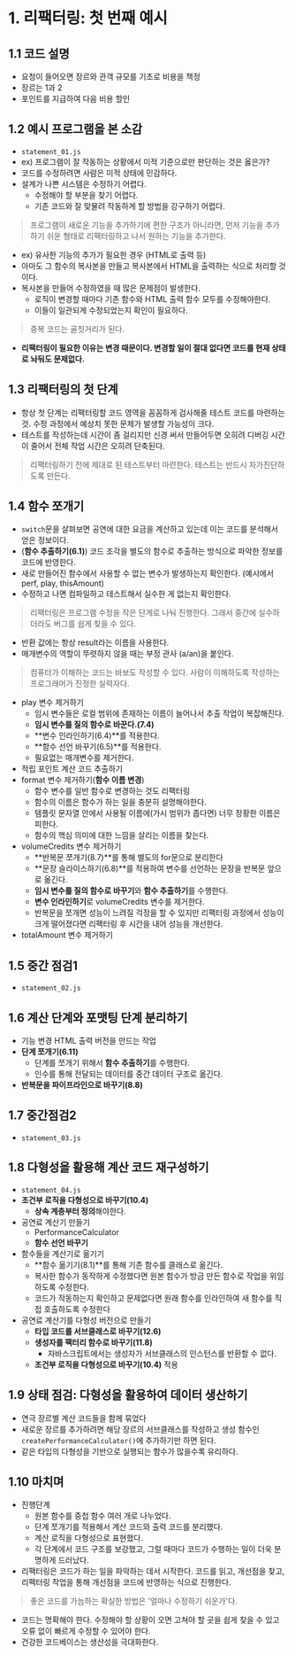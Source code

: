 # 1. 리팩터링: 첫 번째 예시
## 1.1 코드 설명
- 요청이 들어오면 장르와 관객 규모를 기초로 비용을 책정
- 장르는 1과 2
- 포인트를 지급하여 다음 비용 할인
## 1.2 예시 프로그램을 본 소감
- `statement_01.js`
- ex) 프로그램이 잘 작동하는 상황에서 미적 기준으로만 판단하는 것은 옳은가?
- 코드를 수정하려면 사람은 미적 상태에 민감하다.
- 설계가 나쁜 시스템은 수정하기 어렵다.
  - 수정해야 할 부분을 찾기 어렵다.
  - 기존 코드와 잘 맞물려 작동하게 할 방법을 강구하기 어렵다.
> 프로그램이 새로운 기능을 추가하기에 편한 구조가 아니라면, 
먼저 기능을 추가하기 쉬운 형태로 리팩터링하고 나서 원하는 기능을 추가한다.

- ex) 유사한 기능의 추가가 필요한 경우 (HTML로 출력 등)
- 아마도 그 함수의 복사본을 만들고 복사본에서 HTML을 출력하는 식으로 처리할 것이다.
- 복사본을 만들어 수정하였을 때 많은 문제점이 발생한다.
  - 로직이 변경할 때마다 기존 함수와 HTML 출력 함수 모두를 수정해야한다.
  - 이들이 일관되게 수정되었는지 확인이 필요하다.
> 중복 코드는 골칫거리가 된다.

- **리팩터링이 필요한 이유는 변경 때문이다. 변경할 일이 절대 없다면 코드를 현재 상태로 놔둬도 문제없다.**
## 1.3 리팩터링의 첫 단계
- 항상 첫 단계는 리팩터링할 코드 영역을 꼼꼼하게 검사해줄 테스트 코드를 마련하는 것. 수정 과정에서 예상치 못한 문제가 발생할 가능성이 크다.
- 테스트를 작성하는데 시간이 좀 걸리지만 신경 써서 만들어두면 오히려 디버깅 시간이 줄어서 전체 작업 시간은 오히려 단축된다.
> 리팩터링하기 전에 제대로 된 테스트부터 마련한다. 테스트는 반드시 자가진단하도록 만든다.
## 1.4 함수 쪼개기
- `switch`문을 살펴보면 공연에 대한 요금을 계산하고 있는데 이는 코드를 분석해서 얻은 정보이다.
- (**함수 추출하기(6.1)**) 코드 조각을 별도의 함수로 추출하는 방식으로 파악한 정보를 코드에 반영한다. 
- 새로 만들어진 함수에서 사용할 수 없는 변수가 발생하는지 확인한다. (예시에서 perf, play, thisAmount)
- 수정하고 나면 컴파일하고 테스트해서 실수한 게 없는지 확인한다.
> 리팩터링은 프로그램 수정을 작은 단계로 나눠 진행한다.
그래서 중간에 실수하더라도 버그를 쉽게 찾을 수 있다.

- 반환 값에는 항상 result라는 이름을 사용한다.
- 매개변수의 역할이 뚜렷하지 않을 때는 부정 관사 (a/an)을 붙인다.
> 컴퓨터가 이해하는 코드는 바보도 작성할 수 있다. 사람이 이해하도록 작성하는 프로그래머가 진정한 실력자다.
- play 변수 제거하기
  - 임시 변수들은 로컬 범위에 존재하는 이름이 늘어나서 추출 작업이 복잡해진다.
  - **임시 변수를 질의 함수로 바꾼다.(7.4)**
  - **변수 인라인하기(6.4)**를 적용한다.
  - **함수 선언 바꾸기(6.5)**를 적용한다.
  - 필요없는 매개변수를 제거한다.
- 적립 포인트 계산 코드 추출하기
- format 변수 제거하기(**함수 이름 변경**)
  - 함수 변수를 일반 함수로 변경하는 것도 리팩터링
  - 함수의 이름은 함수가 하는 일을 충분히 설명해야한다.
  - 템플릿 문자열 안에서 사용될 이름에(가시 범위가 좁다면) 너무 장황한 이름은 피한다.
  - 함수의 핵심 의미에 대한 느낌을 살리는 이름을 찾는다.
- volumeCredits 변수 제거하기
  - **반복문 쪼개기(8.7)**를 통해 별도의 for문으로 분리한다
  - **문장 슬라이스하기(6.8)**를 적용하여 변수를 선언하는 문장을 반복문 앞으로 옮긴다.
  - **임시 변수를 질의 함수로 바꾸기**와 **함수 추출하기**를 수행한다.
  - **변수 인라인하기**로 volumeCredits 변수를 제거한다.
  - 반복문을 쪼개면 성능이 느려질 걱정을 할 수 있지만 리팩터링 과정에서 성능이 크게 떨어졌다면 리팩터링 후 시간을 내어 성능을 개선한다.
- totalAmount 변수 제거하기
## 1.5 중간 점검1
- `statement_02.js`
## 1.6 계산 단계와 포맷팅 단계 분리하기
- 기능 변경 HTML 출력 버전을 만드는 작업
- **단계 쪼개기(6.11)** 
  - 단계를 쪼개기 위해서 **함수 추출하기**를 수행한다.
  - 인수를 통해 전달되는 데이터를 중간 데이터 구조로 옮긴다.
- **반복문을 파이프라인으로 바꾸기(8.8)**
## 1.7 중간점검2
- `statement_03.js`
## 1.8 다형성을 활용해 계산 코드 재구성하기
- `statement_04.js`
- **조건부 로직을 다형성으로 바꾸기(10.4)**
  - **상속 계층부터 정의**해야한다.
- 공연료 계산기 만들기
  - PerformanceCalculator
  - **함수 선언 바꾸기**
- 함수들을 계산기로 옮기기
  - **함수 옮기기(8.1)**를 통해 기존 함수를 클래스로 옮긴다.
  - 복사한 함수가 동작하게 수정했다면 원본 함수가 방금 만든 함수로 작업을 위임하도록 수정한다.
  - 코드가 작동하는지 확인하고 문제없다면 원래 함수를 인라인하여 새 함수를 직접 호출하도록 수정한다
- 공연료 계산기를 다형성 버전으로 만들기
  - **타입 코드를 서브클래스로 바꾸기(12.6)**
  - **생성자를 팩터리 함수로 바꾸기(11.8)**
    - 자바스크립트에서는 생성자가 서브클래스의 인스턴스를 반환할 수 없다.
  - **조건부 로직을 다형성으로 바꾸기(10.4)** 적용
## 1.9 상태 점검: 다형성을 활용하여 데이터 생산하기
- 연극 장르별 계산 코드들을 함께 묶었다
- 새로운 장르를 추가하려면 해당 장르의 서브클래스를 작성하고 생성 함수인 `createPerformanceCalculator()`에 추가하기만 하면 된다.
- 같은 타입의 다형성을 기반으로 실행되는 함수가 많을수록 유리하다.
## 1.10 마치며
- 진행단계
  - 원본 함수를 중첩 함수 여러 개로 나누었다.
  - 단계 쪼개기를 적용해서 계산 코드와 출력 코드를 분리했다.
  - 계산 로직을 다형성으로 표현했다.
  - 각 단계에서 코드 구조를 보강했고, 그럴 때마다 코드가 수행하는 일이 더욱 분명하게 드러났다.
- 리팩터링은 코드가 하는 일을 파악하는 데서 시작한다. 코드를 읽고, 개선점을 찾고, 리팩터링 작업을 통해 개선점을 코드에 반영하는 식으로 진행한다.
> 좋은 코드를 가늠하는 확실한 방법은 '얼마나 수정하기 쉬운가'다.
- 코드는 명확해야 한다. 수정해야 할 상황이 오면 고쳐야 할 곳을 쉽게 찾을 수 있고 오류 없이 빠르게 수정할 수 있어야 한다.
- 건강한 코드베이스는 생산성을 극대화한다.
